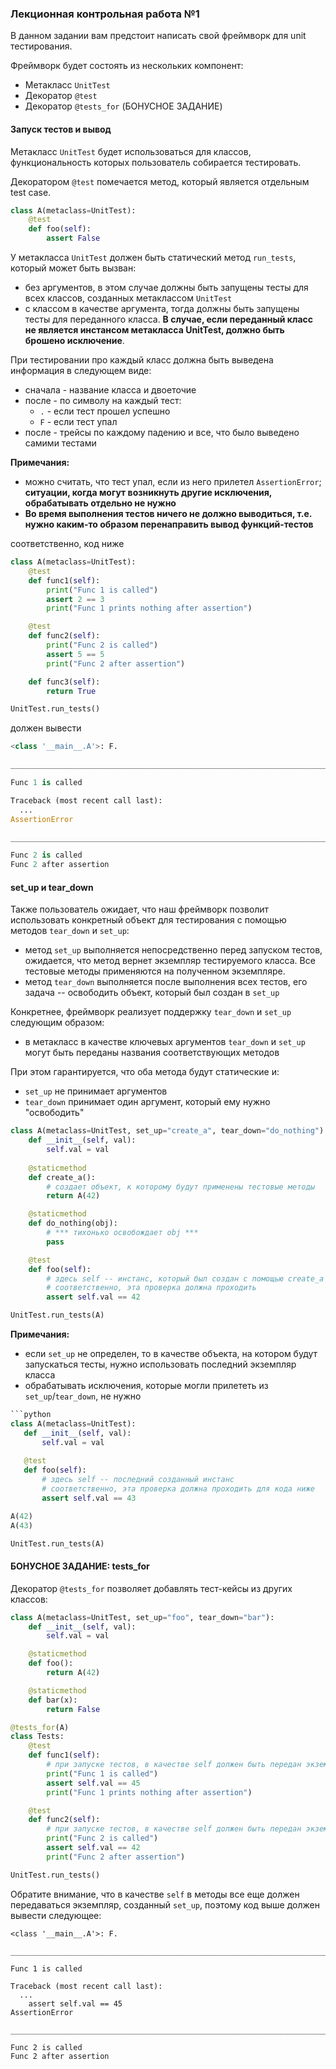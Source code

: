 ### Лекционная контрольная работа №1

В данном задании вам предстоит написать свой фреймворк для unit тестирования.

Фреймворк будет состоять из нескольких компонент:
- Метакласс `UnitTest`
- Декоратор `@test`
- Декоратор `@tests_for` (БОНУСНОЕ ЗАДАНИЕ)

#### Запуск тестов и вывод
Метакласс `UnitTest` будет использоваться для классов, функциональность которых пользователь 
собирается тестировать. 

Декоратором `@test` помечается метод, который является отдельным test case.
```python
class A(metaclass=UnitTest):
    @test
    def foo(self):
        assert False
```

У метакласса `UnitTest` должен быть статический метод `run_tests`, который может быть вызван:
- без аргументов, в этом случае должны быть запущены тесты для всех классов, созданных метаклассом `UnitTest`
- с классом в качестве аргумента, тогда должны быть запущены тесты для переданного класса. **В случае, если переданный 
класс не является инстансом метакласса UnitTest, должно быть брошено исключение**.

При тестировании про каждый класс должна быть выведена информация в следующем виде:
- сначала - название класса и двоеточие
- после - по символу на каждый тест: 
    - `.` - если тест прошел успешно
    - `F` - если тест упал
- после - трейсы по каждому падению и все, что было выведено самими тестами


**Примечания:**
- можно считать, что тест упал, если из него прилетел `AssertionError`; **ситуации, когда могут возникнуть
    другие исключения, обрабатывать отдельно не нужно**
- **Во время выполнения тестов ничего не должно выводиться, т.е. нужно каким-то образом перенаправить вывод функций-тестов**

соответственно, код ниже
```python
class A(metaclass=UnitTest):
    @test
    def func1(self):
        print("Func 1 is called")
        assert 2 == 3
        print("Func 1 prints nothing after assertion")

    @test
    def func2(self):
        print("Func 2 is called")
        assert 5 == 5
        print("Func 2 after assertion")

    def func3(self):
        return True

UnitTest.run_tests()
```

должен вывести
```python
<class '__main__.A'>: F.

____________________________________________________________________________________________________

Func 1 is called

Traceback (most recent call last):
  ...
AssertionError

____________________________________________________________________________________________________

Func 2 is called
Func 2 after assertion
```
  
#### set_up и tear_down
Также пользователь ожидает, что наш фреймворк позволит использовать конкретный объект для тестирования с помощью
методов `tear_down` и `set_up`:
- метод `set_up` выполняется непосредственно перед запуском тестов, ожидается, что метод вернет экземпляр тестируемого класса. 
Все тестовые методы применяются на полученном экземпляре.  
- метод `tear_down` выполняется после выполнения всех тестов, его задача -- освободить объект, который был 
создан в `set_up` 

Конкретнее, фреймворк реализует поддержку `tear_down` и `set_up` следующим образом: 
- в метакласс в качестве ключевых аргументов `tear_down` и `set_up` могут быть переданы названия соответствующих методов

При этом гарантируется, что оба метода будут статические и:
- `set_up` не принимает аргументов
- `tear_down` принимает один аргумент, который ему нужно "освободить"

```python
class A(metaclass=UnitTest, set_up="create_a", tear_down="do_nothing"):
    def __init__(self, val):
        self.val = val
    
    @staticmethod
    def create_a():
        # создает объект, к которому будут применены тестовые методы
        return A(42)

    @staticmethod
    def do_nothing(obj):
        # *** тихонько освобождает obj *** 
        pass

    @test
    def foo(self):
        # здесь self -- инстанс, который был создан с помощью create_a перед запуском тестов;
        # соответственно, эта проверка должна проходить
        assert self.val == 42

UnitTest.run_tests(A)
```

 **Примечания:**
 - если `set_up` не определен, то в качестве объекта, на котором будут запускаться тесты, нужно использовать
 последний экземпляр класса
 - обрабатывать исключения, которые могли прилететь из `set_up`/`tear_down`, не нужно
 ```python
```python
class A(metaclass=UnitTest):
    def __init__(self, val):
        self.val = val
    
    @test
    def foo(self):
        # здесь self -- последний созданный инстанс
        # соответственно, эта проверка должна проходить для кода ниже
        assert self.val == 43

A(42)
A(43)

UnitTest.run_tests(A)
```
#### БОНУСНОЕ ЗАДАНИЕ: tests_for 
Декоратор `@tests_for` позволяет добавлять тест-кейсы из других классов:
```python
class A(metaclass=UnitTest, set_up="foo", tear_down="bar"):
    def __init__(self, val):
        self.val = val

    @staticmethod
    def foo():
        return A(42)

    @staticmethod
    def bar(x):
        return False

@tests_for(A)
class Tests:
    @test
    def func1(self):
        # при запуске тестов, в качестве self должен быть передан экземпляр, согданный foo, т.е. A(42)
        print("Func 1 is called")
        assert self.val == 45
        print("Func 1 prints nothing after assertion")

    @test
    def func2(self):
        # при запуске тестов, в качестве self должен быть передан экземпляр, согданный foo, т.е. A(42)
        print("Func 2 is called")
        assert self.val == 42
        print("Func 2 after assertion")

UnitTest.run_tests()
```

Обратите внимание, что в качестве `self` в методы все еще должен передаваться экземпляр, созданный `set_up`, поэтому 
код выше должен вывести следующее:
```
<class '__main__.A'>: F.

____________________________________________________________________________________________________

Func 1 is called

Traceback (most recent call last):
  ...
    assert self.val == 45
AssertionError

____________________________________________________________________________________________________

Func 2 is called
Func 2 after assertion

```